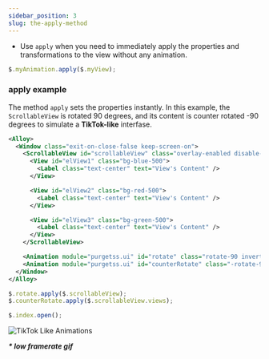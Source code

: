 ```yaml
---
sidebar_position: 3
slug: the-apply-method
---
```


- Use `apply` when you need to immediately apply the properties and transformations to the view without any animation.

```typescript title="index.js"
$.myAnimation.apply($.myView);
```


### apply example
The method `apply` sets the properties instantly. In this example, the `ScrollableView` is rotated 90 degrees, and its content is counter rotated -90 degrees to simulate a **TikTok-like** interfase.

```xml title="index.xml"
<Alloy>
  <Window class="exit-on-close-false keep-screen-on">
    <ScrollableView id="scrollableView" class="overlay-enabled disable-bounce paging-control-alpha-100 scrolling-enabled show-paging-control paging-control-h-14 paging-control-on-top-false paging-control-transparent page-indicator-(rgba(0,0,0,0.24)) current-page-indicator-(rgba(0,0,0,1))">
      <View id="elView1" class="bg-blue-500">
        <Label class="text-center" text="View's Content" />
      </View>

      <View id="elView2" class="bg-red-500">
        <Label class="text-center" text="View's Content" />
      </View>

      <View id="elView3" class="bg-green-500">
        <Label class="text-center" text="View's Content" />
      </View>
    </ScrollableView>

    <Animation module="purgetss.ui" id="rotate" class="rotate-90 inverted-platform-w inverted-platform-h" />
    <Animation module="purgetss.ui" id="counterRotate" class="-rotate-90 platform-w platform-h" />
  </Window>
</Alloy>
```

```typescript title="index.js"
$.rotate.apply($.scrollableView);
$.counterRotate.apply($.scrollableView.views);

$.index.open();
```

![TikTok Like Animations](../images/tiktok-like.gif)

***\* low framerate gif***
